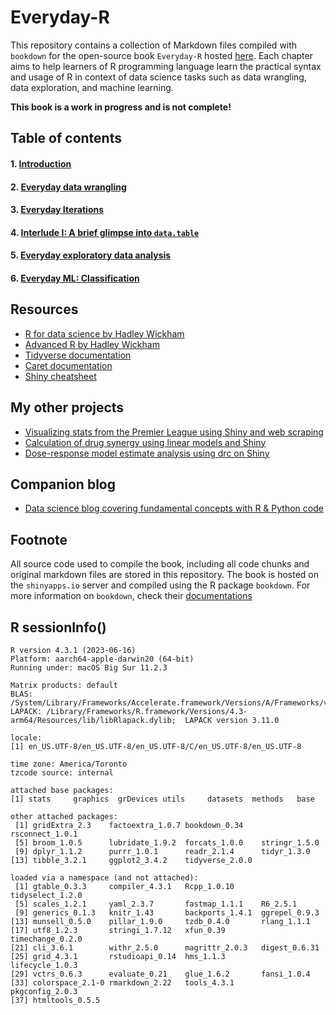 # Everyday-R
This repository contains a collection of Markdown files compiled with `bookdown` for the open-source book `Everyday-R` hosted [here](https://bookdown.org/brianjmpark/everydayR/). Each chapter aims to help learners of R programming language learn the practical syntax and usage of R in context of data science tasks such as data wrangling, data exploration, and machine learning.  

**This book is a work in progress and is not complete!**

## Table of contents
#### 1. [Introduction](https://bookdown.org/brianjmpark/everydayR/#introduction)
#### 2. [Everyday data wrangling](https://bookdown.org/brianjmpark/everydayR/everyday-data-wrangling.html)
#### 3. [Everyday Iterations](https://bookdown.org/brianjmpark/everydayR/everyday-iterations.html)
#### 4. [Interlude I: A brief glimpse into `data.table`](https://bookdown.org/brianjmpark/everydayR/interlude-i-a-brief-glimpse-into-data.html)
#### 5. [Everyday exploratory data analysis](https://bookdown.org/brianjmpark/everydayR/everyday-exploratory-data-analysis.html)
#### 6. [Everyday ML: Classification](https://bookdown.org/brianjmpark/everydayR/everyday-ml-classification.html)

## Resources
* [R for data science by Hadley Wickham](https://r4ds.had.co.nz/)
* [Advanced R by Hadley Wickham](https://adv-r.hadley.nz/)
* [Tidyverse documentation](https://www.tidyverse.org/)
* [Caret documentation](https://topepo.github.io/caret/)
* [Shiny cheatsheet](https://shiny.rstudio.com/images/shiny-cheatsheet.pdf)

## My other projects
* [Visualizing stats from the Premier League using Shiny and web scraping](https://github.com/snowoflondon/PL_Visualizer)
* [Calculation of drug synergy using linear models and Shiny](https://github.com/snowoflondon/CIComputeR_WEB)
* [Dose-response model estimate analysis using drc on Shiny](https://github.com/snowoflondon/LL4R)

## Companion blog
* [Data science blog covering fundamental concepts with R & Python code](https://brianjmpark.github.io/)

## Footnote
All source code used to compile the book, including all code chunks and original markdown files are stored in this repository. The book is hosted on the `shinyapps.io` server and compiled using the R package `bookdown`. For more information on `bookdown`, check their [documentations](https://bookdown.org/yihui/bookdown/get-started.html)

## R sessionInfo()
```{r}
R version 4.3.1 (2023-06-16)
Platform: aarch64-apple-darwin20 (64-bit)
Running under: macOS Big Sur 11.2.3

Matrix products: default
BLAS:   /System/Library/Frameworks/Accelerate.framework/Versions/A/Frameworks/vecLib.framework/Versions/A/libBLAS.dylib 
LAPACK: /Library/Frameworks/R.framework/Versions/4.3-arm64/Resources/lib/libRlapack.dylib;  LAPACK version 3.11.0

locale:
[1] en_US.UTF-8/en_US.UTF-8/en_US.UTF-8/C/en_US.UTF-8/en_US.UTF-8

time zone: America/Toronto
tzcode source: internal

attached base packages:
[1] stats     graphics  grDevices utils     datasets  methods   base     

other attached packages:
 [1] gridExtra_2.3    factoextra_1.0.7 bookdown_0.34    rsconnect_1.0.1 
 [5] broom_1.0.5      lubridate_1.9.2  forcats_1.0.0    stringr_1.5.0   
 [9] dplyr_1.1.2      purrr_1.0.1      readr_2.1.4      tidyr_1.3.0     
[13] tibble_3.2.1     ggplot2_3.4.2    tidyverse_2.0.0 

loaded via a namespace (and not attached):
 [1] gtable_0.3.3     compiler_4.3.1   Rcpp_1.0.10      tidyselect_1.2.0
 [5] scales_1.2.1     yaml_2.3.7       fastmap_1.1.1    R6_2.5.1        
 [9] generics_0.1.3   knitr_1.43       backports_1.4.1  ggrepel_0.9.3   
[13] munsell_0.5.0    pillar_1.9.0     tzdb_0.4.0       rlang_1.1.1     
[17] utf8_1.2.3       stringi_1.7.12   xfun_0.39        timechange_0.2.0
[21] cli_3.6.1        withr_2.5.0      magrittr_2.0.3   digest_0.6.31   
[25] grid_4.3.1       rstudioapi_0.14  hms_1.1.3        lifecycle_1.0.3 
[29] vctrs_0.6.3      evaluate_0.21    glue_1.6.2       fansi_1.0.4     
[33] colorspace_2.1-0 rmarkdown_2.22   tools_4.3.1      pkgconfig_2.0.3 
[37] htmltools_0.5.5
```
